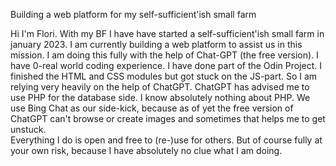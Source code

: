 Building a web platform for my self-sufficient'ish small farm

Hi I'm Flori. With my BF I have have started a self-sufficient'ish small farm in january 2023. 
I am currently building a web platform to assist us in this mission. I am doing this fully with the help of Chat-GPT (the free version).
I have 0-real world coding experience. I have done part of the Odin Project. I finished the HTML and CSS modules but got stuck on the JS-part. So I am relying very heavily on the help of ChatGPT. ChatGPT has advised me to use PHP for the database side. I know absolutely nothing about PHP.
We use Bing Chat as our side-kick, because as of yet the free version  of ChatGPT can't browse or create images and sometimes that helps me to get unstuck.  
Everything I do is open and free to (re-)use for others. But of course fully at your own risk, because I have absolutely no clue what I am doing.
